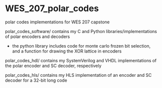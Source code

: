 # WES_207_polar_codes
polar codes implementations for WES 207 capstone

polar_codes_software/ contains my C and Python libraries/implementations of polar encoders and decoders
   - the python library includes code for monte carlo frozen bit selection, and a function for drawing the XOR lattice in encoders
   
polar_codes_hdl/ contains my SystemVerilog and VHDL implementations of the polar encoder and SC decoder, respectively

polar_codes_hls/ contains my HLS implementation of an encoder and SC decoder for a 32-bit long code
